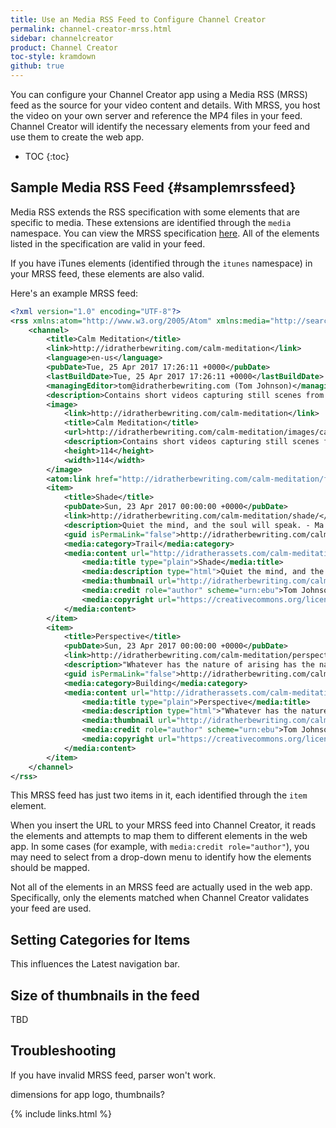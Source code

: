 ```yaml
---
title: Use an Media RSS Feed to Configure Channel Creator
permalink: channel-creator-mrss.html
sidebar: channelcreator
product: Channel Creator
toc-style: kramdown
github: true
---
```


You can configure your Channel Creator app using a Media RSS (MRSS) feed as the source for your video content and details. With MRSS, you host the video on your own server and reference the MP4 files in your feed. Channel Creator will identify the necessary elements from your feed and use them to create the web app.

* TOC
{:toc}

## Sample Media RSS Feed {#samplemrssfeed}

Media RSS extends the RSS specification with some elements that are specific to media. These extensions are identified through the `media` namespace. You can view the MRSS specification [here](http://www.rssboard.org/media-rss). All of the elements listed in the specification are valid in your feed.

If you have iTunes elements (identified through the `itunes` namespace) in your MRSS feed, these elements are also valid.

Here's an example MRSS feed:

```xml
<?xml version="1.0" encoding="UTF-8"?>
<rss xmlns:atom="http://www.w3.org/2005/Atom" xmlns:media="http://search.yahoo.com/mrss/" version="2.0">
    <channel>
        <title>Calm Meditation</title>
        <link>http://idratherbewriting.com/calm-meditation</link>
        <language>en-us</language>
        <pubDate>Tue, 25 Apr 2017 17:26:11 +0000</pubDate>
        <lastBuildDate>Tue, 25 Apr 2017 17:26:11 +0000</lastBuildDate>
        <managingEditor>tom@idratherbewriting.com (Tom Johnson)</managingEditor>
        <description>Contains short videos capturing still scenes from nature with a music background, intended for calming or meditation purposes. When you're stressed out or upset, watch a few videos. As your mind focuses on the small details, let your worries and frustrations float away. The purpose is not to entertain or to distract, but to help calm, soothe, and surface your inner quiet. The videos contain scenes from the San Tomas Aquinas trail in Santa Clara, California.</description>
        <image>
            <link>http://idratherbewriting.com/calm-meditation</link>
            <title>Calm Meditation</title>
            <url>http://idratherbewriting.com/calm-meditation/images/calmmeditationlogo_small.png</url>
            <description>Contains short videos capturing still scenes from nature with a music background, intended for calming or meditation purposes. When you're stressed out or upset, watch a few videos. As your mind focuses on the small details, let your worries and frustrations float away. The purpose is not to entertain or to distract, but to help calm, soothe, and surface your inner quiet. The videos contain scenes from the San Tomas Aquinas trail in Santa Clara, California.</description>
            <height>114</height>
            <width>114</width>
        </image>
        <atom:link href="http://idratherbewriting.com/calm-meditation/feed.xml" rel="self" type="application/rss+xml" />
        <item>
            <title>Shade</title>
            <pubDate>Sun, 23 Apr 2017 00:00:00 +0000</pubDate>
            <link>http://idratherbewriting.com/calm-meditation/shade/</link>
            <description>Quiet the mind, and the soul will speak. - Ma Jaya Sati Bhagavati</description>
            <guid isPermaLink="false">http://idratherbewriting.com/calm-meditation/shade/</guid>
            <media:category>Trail</media:category>
            <media:content url="http://idratherassets.com/calm-meditation/shade.mp4" fileSize="37000000" type="video/mpeg" height="1280" width="720" duration="120.0" medium="video" isDefault="true">
                <media:title type="plain">Shade</media:title>
                <media:description type="html">Quiet the mind, and the soul will speak. - Ma Jaya Sati Bhagavati</media:description>
                <media:thumbnail url="http://idratherbewriting.com/calm-meditation/images/thumbs/shade.png" width="300" height="300" />
                <media:credit role="author" scheme="urn:ebu">Tom Johnson</media:credit>
                <media:copyright url="https://creativecommons.org/licenses/by/4.0/">Creative Commons (CC BY 4.0)</media:copyright>
            </media:content>
        </item>
        <item>
            <title>Perspective</title>
            <pubDate>Sun, 23 Apr 2017 00:00:00 +0000</pubDate>
            <link>http://idratherbewriting.com/calm-meditation/perspective/</link>
            <description>"Whatever has the nature of arising has the nature of ceasing." The Buddha</description>
            <guid isPermaLink="false">http://idratherbewriting.com/calm-meditation/perspective/</guid>
            <media:category>Building</media:category>
            <media:content url="http://idratherassets.com/calm-meditation/perspective.mp4" fileSize="25000000" type="video/mpeg" height="1280" width="720" duration="120.0" medium="video" isDefault="true">
                <media:title type="plain">Perspective</media:title>
                <media:description type="html">"Whatever has the nature of arising has the nature of ceasing." The Buddha</media:description>
                <media:thumbnail url="http://idratherbewriting.com/calm-meditation/images/thumbs/perspective.png" width="300" height="300" />
                <media:credit role="author" scheme="urn:ebu">Tom Johnson</media:credit>
                <media:copyright url="https://creativecommons.org/licenses/by/4.0/">Creative Commons (CC BY 4.0)</media:copyright>
            </media:content>
        </item>
    </channel>
</rss>
```

This MRSS feed has just two items in it, each identified through the `item` element.

When you insert the URL to your MRSS feed into Channel Creator, it reads the elements and attempts to map them to different elements in the web app. In some cases (for example, with `media:credit role="author"`), you may need to select from a drop-down menu to identify how the elements should be mapped.

Not all of the elements in an MRSS feed are actually used in the web app. Specifically, only the elements matched when Channel Creator validates your feed are used.

## Setting Categories for Items

This influences the Latest navigation bar.

## Size of thumbnails in the feed

TBD

## Troubleshooting

If you have invalid MRSS feed, parser won't work.

dimensions for app logo, thumbnails?


{% include links.html %}
